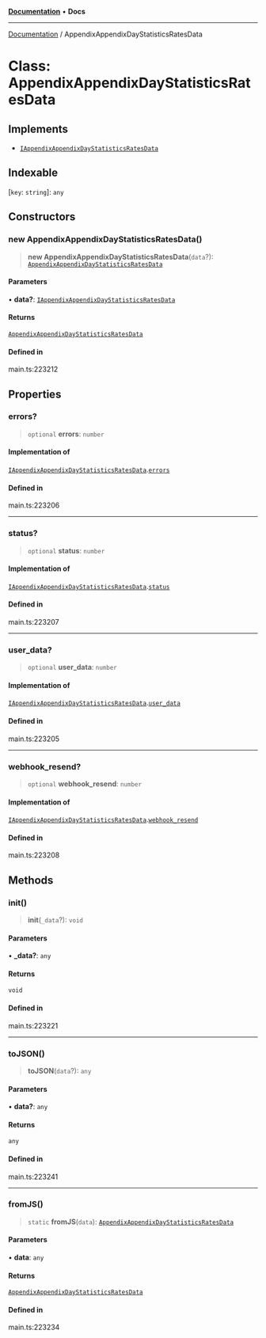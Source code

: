 [**Documentation**](../README.md) • **Docs**

***

[Documentation](../README.md) / AppendixAppendixDayStatisticsRatesData

# Class: AppendixAppendixDayStatisticsRatesData

## Implements

- [`IAppendixAppendixDayStatisticsRatesData`](../interfaces/IAppendixAppendixDayStatisticsRatesData.md)

## Indexable

 \[`key`: `string`\]: `any`

## Constructors

### new AppendixAppendixDayStatisticsRatesData()

> **new AppendixAppendixDayStatisticsRatesData**(`data`?): [`AppendixAppendixDayStatisticsRatesData`](AppendixAppendixDayStatisticsRatesData.md)

#### Parameters

• **data?**: [`IAppendixAppendixDayStatisticsRatesData`](../interfaces/IAppendixAppendixDayStatisticsRatesData.md)

#### Returns

[`AppendixAppendixDayStatisticsRatesData`](AppendixAppendixDayStatisticsRatesData.md)

#### Defined in

main.ts:223212

## Properties

### errors?

> `optional` **errors**: `number`

#### Implementation of

[`IAppendixAppendixDayStatisticsRatesData`](../interfaces/IAppendixAppendixDayStatisticsRatesData.md).[`errors`](../interfaces/IAppendixAppendixDayStatisticsRatesData.md#errors)

#### Defined in

main.ts:223206

***

### status?

> `optional` **status**: `number`

#### Implementation of

[`IAppendixAppendixDayStatisticsRatesData`](../interfaces/IAppendixAppendixDayStatisticsRatesData.md).[`status`](../interfaces/IAppendixAppendixDayStatisticsRatesData.md#status)

#### Defined in

main.ts:223207

***

### user\_data?

> `optional` **user\_data**: `number`

#### Implementation of

[`IAppendixAppendixDayStatisticsRatesData`](../interfaces/IAppendixAppendixDayStatisticsRatesData.md).[`user_data`](../interfaces/IAppendixAppendixDayStatisticsRatesData.md#user_data)

#### Defined in

main.ts:223205

***

### webhook\_resend?

> `optional` **webhook\_resend**: `number`

#### Implementation of

[`IAppendixAppendixDayStatisticsRatesData`](../interfaces/IAppendixAppendixDayStatisticsRatesData.md).[`webhook_resend`](../interfaces/IAppendixAppendixDayStatisticsRatesData.md#webhook_resend)

#### Defined in

main.ts:223208

## Methods

### init()

> **init**(`_data`?): `void`

#### Parameters

• **\_data?**: `any`

#### Returns

`void`

#### Defined in

main.ts:223221

***

### toJSON()

> **toJSON**(`data`?): `any`

#### Parameters

• **data?**: `any`

#### Returns

`any`

#### Defined in

main.ts:223241

***

### fromJS()

> `static` **fromJS**(`data`): [`AppendixAppendixDayStatisticsRatesData`](AppendixAppendixDayStatisticsRatesData.md)

#### Parameters

• **data**: `any`

#### Returns

[`AppendixAppendixDayStatisticsRatesData`](AppendixAppendixDayStatisticsRatesData.md)

#### Defined in

main.ts:223234
